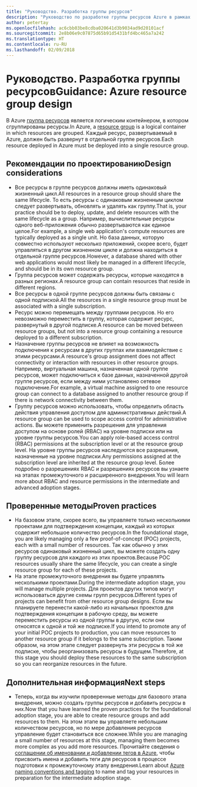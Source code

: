```yaml
---
title: "Руководство. Разработка группы ресурсов"
description: "Руководство по разработке группы ресурсов Azure в рамках базовой стратегии внедрения облака"
author: petertay
ms.openlocfilehash: ac6cbb03be8cdba020641d3b9034ad9d20101acf
ms.sourcegitcommit: 2e8b06e9c07875d65b91d5431bfd4bc465a7a242
ms.translationtype: HT
ms.contentlocale: ru-RU
ms.lasthandoff: 02/09/2018
---
```

# <a name="guidance-azure-resource-group-design"></a><span data-ttu-id="b92c0-103">Руководство. Разработка группы ресурсов</span><span class="sxs-lookup"><span data-stu-id="b92c0-103">Guidance: Azure resource group design</span></span>

<span data-ttu-id="b92c0-104">В Azure [группа ресурсов](https://docs.microsoft.com/azure/azure-resource-manager/resource-group-overview#resource-groups) является логическим контейнером, в котором сгруппированы ресурсы.</span><span class="sxs-lookup"><span data-stu-id="b92c0-104">In Azure, a [resource group](https://docs.microsoft.com/azure/azure-resource-manager/resource-group-overview#resource-groups) is a logical container in which resources are grouped.</span></span> <span data-ttu-id="b92c0-105">Каждый ресурс, развертываемый в Azure, должен быть развернут в отдельной группе ресурсов.</span><span class="sxs-lookup"><span data-stu-id="b92c0-105">Each resource deployed in Azure must be deployed into a single resource group.</span></span>

## <a name="design-considerations"></a><span data-ttu-id="b92c0-106">Рекомендации по проектированию</span><span class="sxs-lookup"><span data-stu-id="b92c0-106">Design considerations</span></span>

- <span data-ttu-id="b92c0-107">Все ресурсы в группе ресурсов должны иметь одинаковый жизненный цикл.</span><span class="sxs-lookup"><span data-stu-id="b92c0-107">All resources in a resource group should share the same lifecycle.</span></span> <span data-ttu-id="b92c0-108">То есть ресурсы с одинаковым жизненным циклом следует развертывать, обновлять и удалять как группу.</span><span class="sxs-lookup"><span data-stu-id="b92c0-108">That is, your practice should be to deploy, update, and delete resources with the same lifecycle as a group.</span></span> <span data-ttu-id="b92c0-109">Например, вычислительные ресурсы одного веб-приложения обычно развертываются как единое целое.</span><span class="sxs-lookup"><span data-stu-id="b92c0-109">For example, a single web application's compute resources are typically deployed as a single unit.</span></span> <span data-ttu-id="b92c0-110">Но база данных, которую совместно используют несколько приложений, скорее всего, будет управляться в другом жизненном цикле и должна находиться в отдельной группе ресурсов.</span><span class="sxs-lookup"><span data-stu-id="b92c0-110">However, a database shared with other web applications would most likely be managed in a different lifecycle, and should be in its own resource group.</span></span>
- <span data-ttu-id="b92c0-111">Группа ресурсов может содержать ресурсы, которые находятся в разных регионах.</span><span class="sxs-lookup"><span data-stu-id="b92c0-111">A resource group can contain resources that reside in different regions.</span></span>
- <span data-ttu-id="b92c0-112">Все ресурсы в одной группе ресурсов должны быть связаны с одной подпиской.</span><span class="sxs-lookup"><span data-stu-id="b92c0-112">All the resources in a single resource group must be associated with a single subscription.</span></span> 
- <span data-ttu-id="b92c0-113">Ресурс можно перемещать между группами ресурсов. Но его невозможно переместить в группу, которая содержит ресурс, развернутый в другой подписке.</span><span class="sxs-lookup"><span data-stu-id="b92c0-113">A resource can be moved between resource groups, but not into a resource group containing a resource deployed to a different subscription.</span></span>
- <span data-ttu-id="b92c0-114">Назначение группы ресурсов не влияет на возможность подключения к ресурсам в других группах или взаимодействие с этими ресурсами.</span><span class="sxs-lookup"><span data-stu-id="b92c0-114">A resource's group assignment does not affect connectivity or interaction with resources in other resource groups.</span></span> <span data-ttu-id="b92c0-115">Например, виртуальная машина, назначенная одной группе ресурсов, может подключиться к базе данных, назначенной другой группе ресурсов, если между ними установлено сетевое подключение.</span><span class="sxs-lookup"><span data-stu-id="b92c0-115">For example, a virtual machine assigned to one resource group can connect to a database assigned to another resource group if there is network connectivity between them.</span></span>
- <span data-ttu-id="b92c0-116">Группу ресурсов можно использовать, чтобы определить область действия управления доступом для административных действий.</span><span class="sxs-lookup"><span data-stu-id="b92c0-116">A resource group can be used to scope access control for administrative actions.</span></span> <span data-ttu-id="b92c0-117">Вы можете применить разрешения для управления доступом на основе ролей (RBAC) на уровне подписки или на уровне группы ресурсов.</span><span class="sxs-lookup"><span data-stu-id="b92c0-117">You can apply role-based access control (RBAC) permissions at the subscription level or at the resource group level.</span></span> <span data-ttu-id="b92c0-118">На уровне группы ресурсов наследуются все разрешения, назначенные на уровне подписки.</span><span class="sxs-lookup"><span data-stu-id="b92c0-118">Any permissions assigned at the subscription level are inherited at the resource group level.</span></span> <span data-ttu-id="b92c0-119">Более подробно о разрешениях RBAC и разрешениях ресурсов вы узнаете на этапах промежуточного и расширенного внедрения.</span><span class="sxs-lookup"><span data-stu-id="b92c0-119">You will learn more about RBAC and resource permissions in the intermediate and advanced adoption stages.</span></span>

## <a name="proven-practices"></a><span data-ttu-id="b92c0-120">Проверенные методы</span><span class="sxs-lookup"><span data-stu-id="b92c0-120">Proven practices</span></span>

- <span data-ttu-id="b92c0-121">На базовом этапе, скорее всего, вы управляете только несколькими проектами для подтверждения концепции, каждый из которых содержит небольшое количество ресурсов.</span><span class="sxs-lookup"><span data-stu-id="b92c0-121">In the foundational stage, you are likely managing only a few proof-of-concept (POC) projects, each with a small number of resources.</span></span> <span data-ttu-id="b92c0-122">Так как обычно у этих ресурсов одинаковый жизненный цикл, вы можете создать одну группу ресурсов для каждого из этих проектов.</span><span class="sxs-lookup"><span data-stu-id="b92c0-122">Because POC resources usually share the same lifecycle, you can create a single resource group for each of these projects.</span></span>
- <span data-ttu-id="b92c0-123">На этапе промежуточного внедрения вы будете управлять несколькими проектами.</span><span class="sxs-lookup"><span data-stu-id="b92c0-123">During the intermediate adoption stage, you will manage multiple projects.</span></span> <span data-ttu-id="b92c0-124">Для проектов других типов могут использоваться другие схемы групп ресурсов.</span><span class="sxs-lookup"><span data-stu-id="b92c0-124">Different types of projects can benefit from other resource group designs.</span></span> <span data-ttu-id="b92c0-125">Если вы планируете перенести какой-либо из начальных проектов для подтверждения концепции в рабочую среду, вы можете переместить ресурсы из одной группы в другую, если они относятся к одной и той же подписке.</span><span class="sxs-lookup"><span data-stu-id="b92c0-125">If you intend to promote any of your initial POC projects to production, you can move resources to another resource group if it belongs to the same subscription.</span></span> <span data-ttu-id="b92c0-126">Таким образом, на этом этапе следует развернуть эти ресурсы в той же подписке, чтобы реорганизовать ресурсы в будущем.</span><span class="sxs-lookup"><span data-stu-id="b92c0-126">Therefore, at this stage you should deploy these resources to the same subscription so you can reorganize resources in the future.</span></span>

## <a name="next-steps"></a><span data-ttu-id="b92c0-127">Дополнительная информация</span><span class="sxs-lookup"><span data-stu-id="b92c0-127">Next steps</span></span>

* <span data-ttu-id="b92c0-128">Теперь, когда вы изучили проверенные методы для базового этапа внедрения, можно создать группы ресурсов и добавить ресурсы в них.</span><span class="sxs-lookup"><span data-stu-id="b92c0-128">Now that you have learned the proven practices for the foundational adoption stage, you are able to create resource groups and add resources to them.</span></span> <span data-ttu-id="b92c0-129">На этом этапе вы управляете небольшим количеством ресурсов, но по мере добавления ресурсов управление будет становиться все сложнее.</span><span class="sxs-lookup"><span data-stu-id="b92c0-129">While you are managing a small number of resources at this stage, managing them becomes more complex as you add more resources.</span></span> <span data-ttu-id="b92c0-130">Прочитайте сведения о [соглашении об именовании и добавлении тегов в Azure](/azure/architecture/best-practices/naming-conventions?toc=/azure/architecture/cloud-adoption-guide/toc.json), чтобы присвоить имена и добавить теги для ресурсов в процессе подготовки к промежуточному этапу внедрения.</span><span class="sxs-lookup"><span data-stu-id="b92c0-130">Learn about [Azure naming conventions and tagging](/azure/architecture/best-practices/naming-conventions?toc=/azure/architecture/cloud-adoption-guide/toc.json) to name and tag your resources in preparation for the intermediate adoption stage.</span></span>
